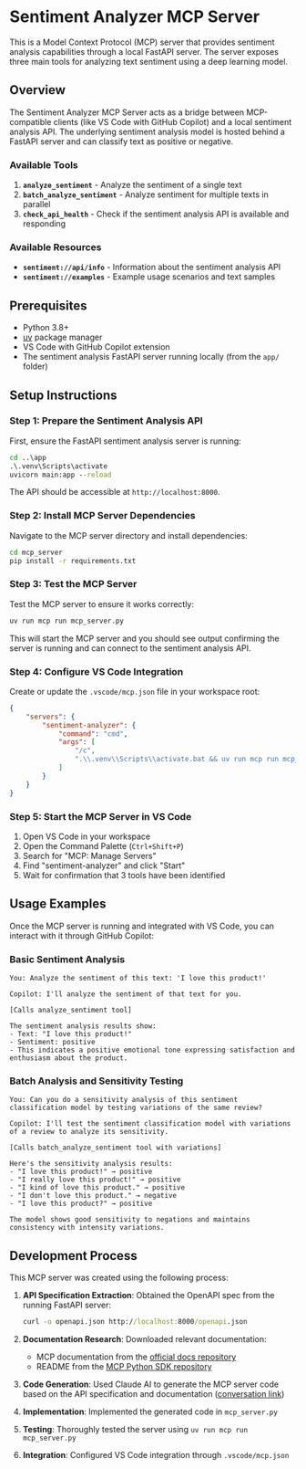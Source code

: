 # Sentiment Analyzer MCP Server

This is a Model Context Protocol (MCP) server that provides sentiment analysis capabilities through a local FastAPI server. The server exposes three main tools for analyzing text sentiment using a deep learning model.

## Overview

The Sentiment Analyzer MCP Server acts as a bridge between MCP-compatible clients (like VS Code with GitHub Copilot) and a local sentiment analysis API. The underlying sentiment analysis model is hosted behind a FastAPI server and can classify text as positive or negative.

### Available Tools

1. **`analyze_sentiment`** - Analyze the sentiment of a single text
2. **`batch_analyze_sentiment`** - Analyze sentiment for multiple texts in parallel
3. **`check_api_health`** - Check if the sentiment analysis API is available and responding

### Available Resources

- **`sentiment://api/info`** - Information about the sentiment analysis API
- **`sentiment://examples`** - Example usage scenarios and text samples

## Prerequisites

- Python 3.8+
- [uv](https://docs.astral.sh/uv/) package manager
- VS Code with GitHub Copilot extension
- The sentiment analysis FastAPI server running locally (from the `app/` folder)

## Setup Instructions

### Step 1: Prepare the Sentiment Analysis API

First, ensure the FastAPI sentiment analysis server is running:

```cmd
cd ..\app
.\.venv\Scripts\activate
uvicorn main:app --reload
```

The API should be accessible at `http://localhost:8000`.

### Step 2: Install MCP Server Dependencies

Navigate to the MCP server directory and install dependencies:

```cmd
cd mcp_server
pip install -r requirements.txt
```

### Step 3: Test the MCP Server

Test the MCP server to ensure it works correctly:

```cmd
uv run mcp run mcp_server.py
```

This will start the MCP server and you should see output confirming the server is running and can connect to the sentiment analysis API.

### Step 4: Configure VS Code Integration

Create or update the `.vscode/mcp.json` file in your workspace root:

```json
{
    "servers": {
        "sentiment-analyzer": {
            "command": "cmd",
            "args": [
                "/c",
                ".\\.venv\\Scripts\\activate.bat && uv run mcp run mcp_server\\mcp_server.py"
            ]
        }
    }
}
```

### Step 5: Start the MCP Server in VS Code

1. Open VS Code in your workspace
2. Open the Command Palette (`Ctrl+Shift+P`)
3. Search for "MCP: Manage Servers"
4. Find "sentiment-analyzer" and click "Start"
5. Wait for confirmation that 3 tools have been identified

## Usage Examples

Once the MCP server is running and integrated with VS Code, you can interact with it through GitHub Copilot:

### Basic Sentiment Analysis

```
You: Analyze the sentiment of this text: 'I love this product!'

Copilot: I'll analyze the sentiment of that text for you.

[Calls analyze_sentiment tool]

The sentiment analysis results show:
- Text: "I love this product!"
- Sentiment: positive
- This indicates a positive emotional tone expressing satisfaction and enthusiasm about the product.
```

### Batch Analysis and Sensitivity Testing

```
You: Can you do a sensitivity analysis of this sentiment classification model by testing variations of the same review?

Copilot: I'll test the sentiment classification model with variations of a review to analyze its sensitivity.

[Calls batch_analyze_sentiment tool with variations]

Here's the sensitivity analysis results:
- "I love this product!" → positive
- "I really love this product!" → positive  
- "I kind of love this product." → positive
- "I don't love this product." → negative
- "I love this product?" → positive

The model shows good sensitivity to negations and maintains consistency with intensity variations.
```

## Development Process

This MCP server was created using the following process:

1. **API Specification Extraction**: Obtained the OpenAPI spec from the running FastAPI server:
   ```cmd
   curl -o openapi.json http://localhost:8000/openapi.json
   ```

2. **Documentation Research**: Downloaded relevant documentation:
   - MCP documentation from the [official docs repository](https://github.com/modelcontextprotocol/docs/tree/main)
   - README from the [MCP Python SDK repository](https://github.com/modelcontextprotocol/python-sdk)

3. **Code Generation**: Used Claude AI to generate the MCP server code based on the API specification and documentation ([conversation link](https://claude.ai/share/effc18f9-eb50-41d4-a3b4-24c720460656))

4. **Implementation**: Implemented the generated code in `mcp_server.py`

5. **Testing**: Thoroughly tested the server using `uv run mcp run mcp_server.py`

6. **Integration**: Configured VS Code integration through `.vscode/mcp.json`
